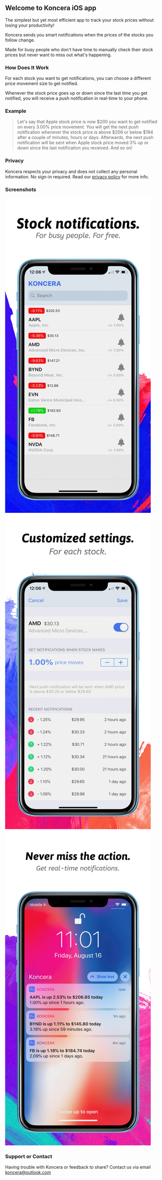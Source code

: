 ## Welcome to Koncera iOS app

The simplest but yet most efficient app to track your stock prices without losing your productivity!

Koncera sends you smart notifications when the prices of the stocks you follow change. 

Made for busy people who don't have time to manually check their stock prices but never want to miss out what's happening.

### How Does It Work

For each stock you want to get notifications, you can choose a different price movement size to get notified. 

Whenever the stock price goes up or down since the last time you get notified, you will receive a push notification in real-time to your phone.

### Example

> Let's say that Apple stock price is now $200 you want to get notified on every 3.00% price movement. You will get the next push notification whenever the stock price is above $206 or below $194 after a couple of minutes, hours or days. 
Afterwards, the next push notification will be sent when Apple stock price moved 3% up or down since the last notification you received. And so on!

### Privacy
Koncera respects your privacy and does not collect any personal information. No sign-in required. 
Read our [privacy policy](https://koncera.flycricket.io/privacy.html) for more info.

### Screenshots

![Image](Screenshot1.png)
![Image](Screenshot2.png)
![Image](Screenshot3.png)

### Support or Contact

Having trouble with Koncera or feedback to share? Contact us via email [koncera@outlook.com](mailto:kocera@outlook.com)
